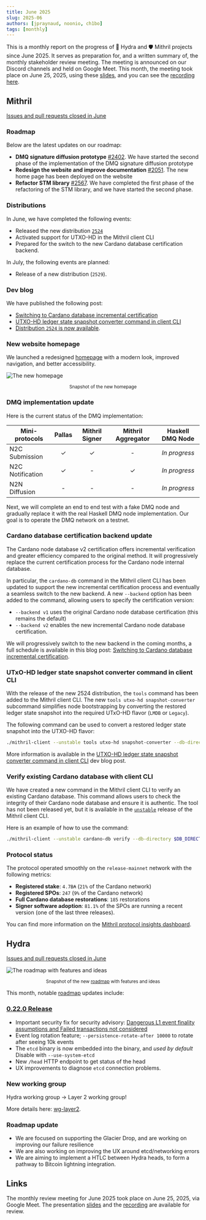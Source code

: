 ```yaml
---
title: June 2025
slug: 2025-06
authors: [jpraynaud, noonio, ch1bo]
tags: [monthly]
---
```


This is a monthly report on the progress of 🐲 Hydra and 🛡 Mithril projects since June 2025. It serves as preparation for, and a written summary of, the monthly stakeholder review meeting. The meeting is announced on our Discord channels and held on Google Meet. This month, the meeting took place on June 25, 2025, using these [slides][slides], and you can see the [recording here][recording].

## Mithril

[Issues and pull requests closed in June](https://github.com/input-output-hk/mithril/issues?q=is%3Aclosed+sort%3Aupdated-desc+closed%3A2025-06-01..2025-06-30)

### Roadmap

Below are the latest updates on our roadmap:

- **DMQ signature diffusion prototype** [#2402](https://github.com/input-output-hk/mithril/issues/2402). We have started the second phase of the implementation of the DMQ signature diffusion prototype
- **Redesign the website and improve documentation** [#2051](https://github.com/input-output-hk/mithril/issues/2051). The new home page has been deployed on the website
- **Refactor STM library** [#2567](https://github.com/input-output-hk/mithril/issues/2567). We have completed the first phase of the refactoring of the STM library, and we have started the second phase.

### Distributions

In June, we have completed the following events:

- Released the new distribution [`2524`](https://github.com/input-output-hk/mithril/releases/tag/2524.0)
- Activated support for UTXO-HD in the Mithril client CLI
- Prepared for the switch to the new Cardano database certification backend.

In July, the following events are planned:

- Release of a new distribution (`2529`).

### Dev blog

We have published the following post:

- [Switching to Cardano database incremental certification](https://mithril.network/doc/dev-blog/2025/06/17/client-cli-cardano-database-backends)
- [UTXO-HD ledger state snapshot converter command in client CLI](https://mithril.network/doc/dev-blog/2025/06/16/client-cli-utxo-snapshot-converter-command)
- [Distribution `2524` is now available](https://mithril.network/doc/dev-blog/2025/06/16/distribution-2524).

### New website homepage

We launched a redesigned [homepage](https://mithril.network) with a modern look, improved navigation, and better accessibility.

![The new homepage](./img/2025-06-mithril-website.png)
<small><center>Snapshot of the new homepage</center></small>

### DMQ implementation update

Here is the current status of the DMQ implementation:

| **Mini-protocols** | **Pallas** | **Mithril Signer** | **Mithril Aggregator** | **Haskell DMQ Node** |
| ------------------ | :--------: | :----------------: | :--------------------: | :------------------: |
| N2C Submission     |     ✓      |         ✓          |           -            |    _In progress_     |
| N2C Notification   |     ✓      |         -          |           ✓            |    _In progress_     |
| N2N Diffusion      |     -      |         -          |           -            |    _In progress_     |

Next, we will complete an end to end test with a fake DMQ node and gradually replace it with the real Haskell DMQ node implementation. Our goal is to operate the DMQ network on a testnet.

### Cardano database certification backend update

The Cardano node database v2 certification offers incremental verification and greater efficiency compared to the original method. It will progressively replace the current certification process for the Cardano node internal database.

In particular, the `cardano-db` command in the Mithril client CLI has been updated to support the new incremental certification process and eventually a seamless switch to the new backend. A new `--backend` option has been added to the command, allowing users to specify the certification version:

- `--backend v1` uses the original Cardano node database certification (this remains the default)
- `--backend v2` enables the new incremental Cardano node database certification.

We will progressively switch to the new backend in the coming months, a full schedule is available in this blog post: [Switching to Cardano database incremental certification](https://mithril.network/doc/dev-blog/2025/06/17/client-cli-cardano-database-backends).

### UTxO-HD ledger state snapshot converter command in client CLI

With the release of the new 2524 distribution, the `tools` command has been added to the Mithril client CLI. The new `tools utxo-hd snapshot-converter` subcommand simplifies node bootstrapping by converting the restored ledger state snapshot into the required UTxO-HD flavor (`LMDB` or `Legacy`).

The following command can be used to convert a restored ledger state snapshot into the UTXO-HD flavor:

```bash
./mithril-client --unstable tools utxo-hd snapshot-converter --db-directory $DB_DIRECTORY --cardano-node-version 10.1.4 --utxo-hd-flavor $UTXO_HD_FLAVOR --cardano-network $CARDANO_NETWORK
```

More information is available in the [UTXO-HD ledger state snapshot converter command in client CLI](https://mithril.network/doc/dev-blog/2025/06/16/client-cli-utxo-snapshot-converter-command) dev blog post.

### Verify existing Cardano database with client CLI

We have created a new command in the Mithril client CLI to verify an existing Cardano database. This command allows users to check the integrity of their Cardano node database and ensure it is authentic. The tool has not been released yet, but it is available in the [`unstable`](https://github.com/input-output-hk/mithril/releases/tag/unstable) release of the Mithril client CLI.

Here is an example of how to use the command:

```bash
./mithril-client --unstable cardano-db verify --db-directory $DB_DIRECTORY
```

### Protocol status

The protocol operated smoothly on the `release-mainnet` network with the following metrics:

- **Registered stake**: `4.7B₳` (`21%` of the Cardano network)
- **Registered SPOs**: `247` (`9%` of the Cardano network)
- **Full Cardano database restorations**: `185` restorations
- **Signer software adoption**: `81.1%` of the SPOs are running a recent version (one of the last three releases).

You can find more information on the [Mithril protocol insights dashboard](https://lookerstudio.google.com/s/mbL23-8gibI).

## Hydra

[Issues and pull requests closed in June](https://github.com/cardano-scaling/hydra/issues?q=is%3Aclosed+sort%3Aupdated-desc+closed%3A2025-06-01..2025-06-30)

![The roadmap with features and ideas](./img/hydra-roadmap-2025-06.png)
<small><center>Snapshot of the new [roadmap](https://github.com/orgs/cardano-scaling/projects/7/views/6) with features and ideas</center></small>

This month, notable [roadmap](https://github.com/orgs/cardano-scaling/projects/7/views/6) updates include:

### [0.22.0 Release](https://github.com/cardano-scaling/hydra/releases/tag/0.22.0)

- Important security fix for security advisory: [Dangerous L1 event finality assumptions and Failed transactions not considered](https://github.com/cardano-scaling/hydra/security/advisories/GHSA-qr9f-mpgf-wp25)
- Event log rotation feature; `--persistence-rotate-after 10000` to rotate after seeing 10k events
- The `etcd` binary is now embedded into the binary, and _used by default_
  Disable with `--use-system-etcd`
- New `/head` HTTP endpoint to get status of the head
- UX improvements to diagnose `etcd` connection problems.

### New working group

Hydra working group → Layer 2 working group!

More details here: [wg-layer2](https://github.com/cardano-scaling/wg-layer2).

### Roadmap update

- We are focused on supporting the Glacier Drop, and are working on improving
  our failure resilience
- We are also working on improving the UX around etcd/networking errors
- We are aiming to implement a HTLC between Hydra heads, to form a pathway to Bitcoin lightning integration.

## Links

The monthly review meeting for June 2025 took place on June 25, 2025, via Google Meet.
The presentation [slides][slides] and the [recording][recording] are available for review.

[slides]: https://docs.google.com/presentation/d/1rkEr9zPWY7MH7sRACYZ2ENDLQtccUYeBPJaC-za7-Ew/edit?slide=id.g1f87a7454a5_0_1392#slide=id.g1f87a7454a5_0_1392
[recording]: https://drive.google.com/file/d/1lpUWYeWjHFqHjCu3USjf8rtj4t7OJ2fA/view?usp=drive_link

